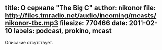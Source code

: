 title: О сериале "The Big C"
author: nikonor
file: http://files.tmradio.net/audio/incoming/mcasts/nikonor-tbc.mp3
filesize: 770466
date: 2011-02-10
labels: podcast, prokino, mcast
---
Описание отсутствует.
